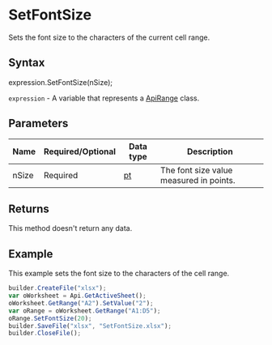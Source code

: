 # SetFontSize

Sets the font size to the characters of the current cell range.

## Syntax

expression.SetFontSize(nSize);

`expression` - A variable that represents a [ApiRange](../ApiRange.md) class.

## Parameters

| **Name** | **Required/Optional** | **Data type** | **Description** |
| ------------- | ------------- | ------------- | ------------- |
| nSize | Required | [pt](../../../Enumerations/pt.md) | The font size value measured in points. |

## Returns

This method doesn't return any data.

## Example

This example sets the font size to the characters of the cell range.

```javascript
builder.CreateFile("xlsx");
var oWorksheet = Api.GetActiveSheet();
oWorksheet.GetRange("A2").SetValue("2");
var oRange = oWorksheet.GetRange("A1:D5");
oRange.SetFontSize(20);
builder.SaveFile("xlsx", "SetFontSize.xlsx");
builder.CloseFile();
```